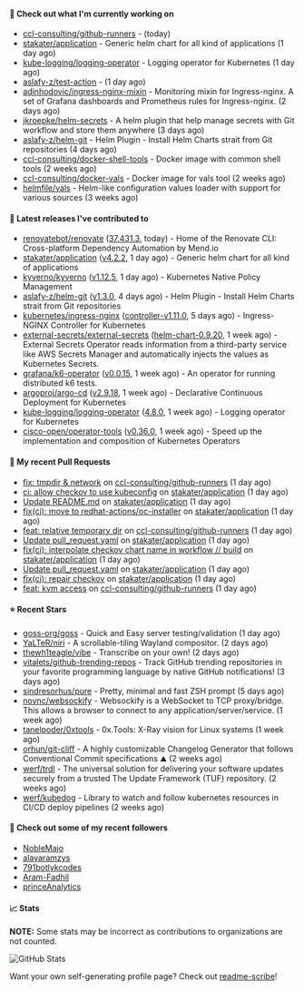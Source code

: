 #### 👷 Check out what I'm currently working on

- [ccl-consulting/github-runners](https://github.com/ccl-consulting/github-runners) -  (today)
- [stakater/application](https://github.com/stakater/application) - Generic helm chart for all kind of applications (1 day ago)
- [kube-logging/logging-operator](https://github.com/kube-logging/logging-operator) - Logging operator for Kubernetes (1 day ago)
- [aslafy-z/test-action](https://github.com/aslafy-z/test-action) -  (1 day ago)
- [adinhodovic/ingress-nginx-mixin](https://github.com/adinhodovic/ingress-nginx-mixin) - Monitoring mixin for Ingress-nginx. A set of Grafana dashboards and Prometheus rules for Ingress-nginx. (2 days ago)
- [jkroepke/helm-secrets](https://github.com/jkroepke/helm-secrets) - A helm plugin that help manage secrets with Git workflow and store them anywhere (3 days ago)
- [aslafy-z/helm-git](https://github.com/aslafy-z/helm-git) - Helm Plugin - Install Helm Charts strait from Git repositories (4 days ago)
- [ccl-consulting/docker-shell-tools](https://github.com/ccl-consulting/docker-shell-tools) - Docker image with common shell tools (2 weeks ago)
- [ccl-consulting/docker-vals](https://github.com/ccl-consulting/docker-vals) - Docker image for vals tool (2 weeks ago)
- [helmfile/vals](https://github.com/helmfile/vals) - Helm-like configuration values loader with support for various sources (3 weeks ago)

#### 🔭 Latest releases I've contributed to

- [renovatebot/renovate](https://github.com/renovatebot/renovate) ([37.431.3](https://github.com/renovatebot/renovate/releases/tag/37.431.3), today) - Home of the Renovate CLI: Cross-platform Dependency Automation by Mend.io
- [stakater/application](https://github.com/stakater/application) ([v4.2.2](https://github.com/stakater/application/releases/tag/v4.2.2), 1 day ago) - Generic helm chart for all kind of applications
- [kyverno/kyverno](https://github.com/kyverno/kyverno) ([v1.12.5](https://github.com/kyverno/kyverno/releases/tag/v1.12.5), 1 day ago) - Kubernetes Native Policy Management
- [aslafy-z/helm-git](https://github.com/aslafy-z/helm-git) ([v1.3.0](https://github.com/aslafy-z/helm-git/releases/tag/v1.3.0), 4 days ago) - Helm Plugin - Install Helm Charts strait from Git repositories
- [kubernetes/ingress-nginx](https://github.com/kubernetes/ingress-nginx) ([controller-v1.11.0](https://github.com/kubernetes/ingress-nginx/releases/tag/controller-v1.11.0), 5 days ago) - Ingress-NGINX Controller for Kubernetes
- [external-secrets/external-secrets](https://github.com/external-secrets/external-secrets) ([helm-chart-0.9.20](https://github.com/external-secrets/external-secrets/releases/tag/helm-chart-0.9.20), 1 week ago) - External Secrets Operator reads information from a third-party service like AWS Secrets Manager and automatically injects the values as Kubernetes Secrets.
- [grafana/k6-operator](https://github.com/grafana/k6-operator) ([v0.0.15](https://github.com/grafana/k6-operator/releases/tag/v0.0.15), 1 week ago) - An operator for running distributed k6 tests.
- [argoproj/argo-cd](https://github.com/argoproj/argo-cd) ([v2.9.18](https://github.com/argoproj/argo-cd/releases/tag/v2.9.18), 1 week ago) - Declarative Continuous Deployment for Kubernetes
- [kube-logging/logging-operator](https://github.com/kube-logging/logging-operator) ([4.8.0](https://github.com/kube-logging/logging-operator/releases/tag/4.8.0), 1 week ago) - Logging operator for Kubernetes
- [cisco-open/operator-tools](https://github.com/cisco-open/operator-tools) ([v0.36.0](https://github.com/cisco-open/operator-tools/releases/tag/v0.36.0), 1 week ago) - Speed up the implementation and composition of Kubernetes Operators

#### 🔨 My recent Pull Requests

- [fix: tmpdir &amp; network](https://github.com/ccl-consulting/github-runners/pull/5) on [ccl-consulting/github-runners](https://github.com/ccl-consulting/github-runners) (1 day ago)
- [ci: allow checkov to use kubeconfig](https://github.com/stakater/application/pull/334) on [stakater/application](https://github.com/stakater/application) (1 day ago)
- [Update README.md](https://github.com/stakater/application/pull/333) on [stakater/application](https://github.com/stakater/application) (1 day ago)
- [fix(ci): move to redhat-actions/oc-installer](https://github.com/stakater/application/pull/331) on [stakater/application](https://github.com/stakater/application) (1 day ago)
- [feat: relative temporary dir](https://github.com/ccl-consulting/github-runners/pull/4) on [ccl-consulting/github-runners](https://github.com/ccl-consulting/github-runners) (1 day ago)
- [Update pull_request.yaml](https://github.com/stakater/application/pull/328) on [stakater/application](https://github.com/stakater/application) (1 day ago)
- [fix(ci): interpolate checkov chart name in workflow // build](https://github.com/stakater/application/pull/327) on [stakater/application](https://github.com/stakater/application) (1 day ago)
- [Update pull_request.yaml](https://github.com/stakater/application/pull/326) on [stakater/application](https://github.com/stakater/application) (1 day ago)
- [fix(ci): repair checkov](https://github.com/stakater/application/pull/325) on [stakater/application](https://github.com/stakater/application) (1 day ago)
- [feat: kvm access](https://github.com/ccl-consulting/github-runners/pull/3) on [ccl-consulting/github-runners](https://github.com/ccl-consulting/github-runners) (1 day ago)

#### ⭐ Recent Stars

- [goss-org/goss](https://github.com/goss-org/goss) - Quick and Easy server testing/validation (1 day ago)
- [YaLTeR/niri](https://github.com/YaLTeR/niri) - A scrollable-tiling Wayland compositor. (2 days ago)
- [thewh1teagle/vibe](https://github.com/thewh1teagle/vibe) - Transcribe on your own! (2 days ago)
- [vitalets/github-trending-repos](https://github.com/vitalets/github-trending-repos) - Track GitHub trending repositories in your favorite programming language by native GitHub notifications! (3 days ago)
- [sindresorhus/pure](https://github.com/sindresorhus/pure) - Pretty, minimal and fast ZSH prompt (5 days ago)
- [novnc/websockify](https://github.com/novnc/websockify) - Websockify is a WebSocket to TCP proxy/bridge. This allows a browser to connect  to any application/server/service. (1 week ago)
- [tanelpoder/0xtools](https://github.com/tanelpoder/0xtools) - 0x.Tools: X-Ray vision for Linux systems (1 week ago)
- [orhun/git-cliff](https://github.com/orhun/git-cliff) - A highly customizable Changelog Generator that follows Conventional Commit specifications ⛰️  (2 weeks ago)
- [werf/trdl](https://github.com/werf/trdl) - The universal solution for delivering your software updates securely from a trusted The Update Framework (TUF) repository. (2 weeks ago)
- [werf/kubedog](https://github.com/werf/kubedog) - Library to watch and follow kubernetes resources in CI/CD deploy pipelines (2 weeks ago)

#### 👯 Check out some of my recent followers

- [NobleMajo](https://github.com/NobleMajo)
- [alayaramzys](https://github.com/alayaramzys)
- [791botlykcodes](https://github.com/791botlykcodes)
- [Aram-Fadhil](https://github.com/Aram-Fadhil)
- [princeAnalytics](https://github.com/princeAnalytics)

#### 📈 Stats

**NOTE:** Some stats may be incorrect as contributions to organizations
are not counted.

![GitHub Stats](https://github-readme-stats.vercel.app/api?username=aslafy-z&count_private=false&theme=tokyonight&show_icons=true)

Want your own self-generating profile page? Check out [readme-scribe](https://github.com/muesli/readme-scribe)!
